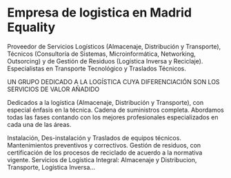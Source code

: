 # Empresa de logistica en Madrid Equality
Proveedor de Servicios Logísticos (Almacenaje, Distribución y Transporte), Técnicos (Consultoría de Sistemas, Microinformática, Networking, Outsorcing) y de Gestión de Residuos (Logística Inversa y Reciclaje).  Especialistas en Transporte Tecnológico  y Traslados Técnicos.

UN GRUPO DEDICADO A LA LOGÍSTICA CUYA DIFERENCIACIÓN SON LOS SERVICIOS DE VALOR AÑADIDO

Dedicados a la logística (Almacenaje, Distribución y Transporte), con especial énfasis en la técnica.
Cadena de suministros completa. Abordamos todas las fases contando con los mejores profesionales especializados en cada una de las áreas.

Instalación, Des-instalación y Traslados de equipos técnicos.
Mantenimientos preventivos y correctivos.
Gestión de residuos, con certificación de los procesos de reciclado de acuerdo a la normativa vigente.
Servicios de Logística Integral: Almacenaje y Distribucion, Transporte, Logística Inversa…
